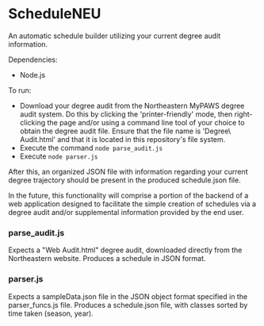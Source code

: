 # ScheduleNEU

An automatic schedule builder utilizing your current degree audit information.

Dependencies:
- Node.js

To run:

- Download your degree audit from the Northeastern MyPAWS degree audit system. Do this by clicking the 'printer-friendly' mode, then right-clicking the page and/or using a command line tool of your choice to obtain the degree audit file. Ensure that the file name is 'Degree\ Audit.html' and that it is located in this repository's file system.
- Execute the command ``` node parse_audit.js ```
- Execute ``` node parser.js ```

After this, an organized JSON file with information regarding your current degree trajectory should be present in the produced schedule.json file.

In the future, this functionality will comprise a portion of the backend of a web application designed to facilitate the simple creation of schedules via a degree audit and/or supplemental information provided by the end user.

### parse_audit.js

Expects a "Web Audit.html" degree audit, downloaded directly from the Northeastern website. 
Produces a schedule in JSON format.

### parser.js

Expects a sampleData.json file in the JSON object format specified in the parser_funcs.js file. 
Produces a schedule.json file, with classes sorted by time taken (season, year). 
